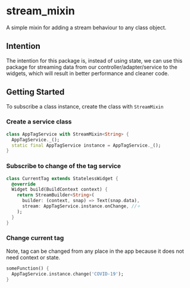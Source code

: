 # stream_mixin

A simple mixin for adding a stream behaviour to any class object.

## Intention

The intention for this package is, instead of using state, we can use this package for streaming data from our controller/adapter/service to the widgets, which will result in better performance and cleaner code.

## Getting Started
To subscribe a class instance, create the class with `StreamMixin`

### Create a service class

```dart
class AppTagService with StreamMixin<String> {
  AppTagService._();
  static final AppTagService instance = AppTagService._();
}
```

### Subscribe to change of the tag service

```dart
class CurrentTag extends StatelessWidget {
  @override
  Widget build(BuildContext context) {
    return StreamBuilder<String>(
      builder: (context, snap) => Text(snap.data),
      stream: AppTagService.instance.onChange, //⭐
    );
  }
}
```

### Change current tag

Note, tag can be changed from any place in the app because it does not need context or state.

```dart
someFunction() {
  AppTagService.instance.change('COVID-19');
}
```
